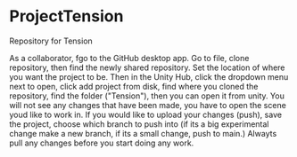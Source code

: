 # ProjectTension
Repository for Tension

As a collaborator, fgo to the GitHub desktop app. Go to file, clone repository, then find the newly shared repository. Set the location of where you want the project to be. Then in the Unity Hub, click the dropdown menu next to open, click add project from disk, find where you cloned the repository, find the folder ("Tension"), then you can open it from unity. You will not see any changes that have been made, you have to open the scene youd like to work in. If you would like to upload your changes (push), save the project, choose which branch to push into (if its a big experimental change make a new branch, if its a small change, push to main.) Alwayts pull any changes before you start doing any work.
